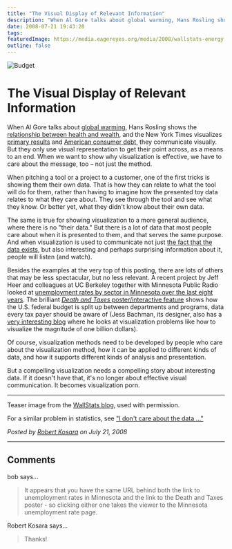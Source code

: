 ```yaml
---
title: "The Visual Display of Relevant Information"
description: "When Al Gore talks about global warming, Hans Rosling shows the relationship between health and wealth, and the New York Times visualizes primary results and American consumer debt, they communicate visually. But they only use visual representation to get their point across, as a means to an end. When we want to show why visualization is effective, we have to care about the message, too &ndash; not just the method."
date: 2008-07-21 19:43:20
tags: 
featuredImage: https://media.eagereyes.org/media/2008/wallstats-energy.jpg
outline: false
---
```


<p><img src="https://media.eagereyes.org/media/2008/wallstats-energy.jpg" border="0" alt="Budget" /></p>

# The Visual Display of Relevant Information

When Al Gore talks about <a href="http://www.climatecrisis.net/">global warming</a>, Hans Rosling shows the <a href="http://www.ted.com/index.php/talks/hans_rosling_shows_the_best_stats_you_ve_ever_seen.html">relationship between health and wealth</a>, and the New York Times visualizes <a href="http://www.nytimes.com/2008/06/04/us/politics/04margins_graphic.html">primary results</a> and <a href="http://www.nytimes.com/interactive/2008/07/20/business/20debt-trap.html">American consumer debt</a>, they communicate visually. But they only use visual representation to get their point across, as a means to an end. When we want to show why visualization is effective, we have to care about the message, too &ndash; not just the method.

When pitching a tool or a project to a customer, one of the first tricks is showing them their own data. That is how they can relate to what the tool will do for them, rather than having to imagine how the presented toy data relates to what they care about. They see through the tool and see what they know. Or better yet, what they didn't know about their own data.

The same is true for showing visualization to a more general audience, where there is no "their data." But there is a lot of data that most people care about when it is presented to them, and that serves the same purpose. And when visualization is used to communicate not just <a href="http://eagereyes.org/blog/visualization-sets-information-free.html">the fact that the data exists</a>, but also interesting and perhaps surprising information about it, people will listen (and watch).

Besides the examples at the very top of this posting, there are lots of others that may be less spectacular, but no less relevant. A recent project by Jeff Heer and colleagues at UC Berkeley together with Minnesota Public Radio looked at <a href="http://mpr.sense.us/emp/">unemployment rates by sector in Minnesota over the last eight years</a>. The brilliant <a href="http://www.wallstats.com/deathandtaxes/"><em>Death and Taxes</em> poster/interactive feature</a> shows how the U.S. federal budget is split up between departments and programs, data every tax payer should be aware of (Jess Bachman, its designer, also has a <a href="http://www.wallstats.com/blog/">very interesting blog</a> where he looks at visualization problems like how to visualize the magnitude of one billion dollars).

Of course, visualization methods need to be developed by people who care about the visualization method, how it can be applied to different kinds of data, and how it supports different kinds of analysis and presentation.

But a compelling visualization needs a compelling story about interesting data. If it doesn't have that, it's no longer about effective visual communication. It becomes&nbsp;visualization porn.

<hr />
Teaser image from the <a href="http://www.wallstats.com/blog/">WallStats blog</a>, used with permission.

For a similar problem in statistics, see <a href="http://statisticalgraphics.blog.com/3338440/">"I don't care about the data ..."</a>


_Posted by <a href="/about">Robert Kosara</a> on July 21, 2008_


<aside class="comments">

---
## Comments

bob says…
>	It appears that you have the same URL behind both the link to unemployment rates in Minnesota and the link to the Death and Taxes poster - so clicking either one takes the viewer to the Minnesota unemployment rate page.
>	

Robert Kosara says…
>	Thanks!

</aside>


